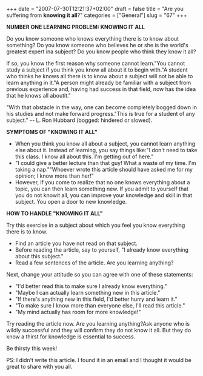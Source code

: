 +++
date = "2007-07-30T12:21:37+02:00"
draft = false
title = "Are you suffering from **knowing it all**?"
categories = ["General"]
slug = "67"
+++

**NUMBER ONE LEARNING PROBLEM: KNOWING IT ALL**

Do you know  someone who knows everything there is to know about something? Do you know  someone who believes he or she is the world's greatest expert ina subject? Do  you know people who think they know it all?

If so, you know the first  reason why someone cannot learn."You cannot study a subject if you think you  know all about it to begin with."A student who thinks he knows all there is to  know about a subject will not be able to learn anything in it."A person might  already be familiar with a subject from previous experience and, having had  success in that field, now has the idea that he knows all aboutit."

"With  that obstacle in the way, one can become completely bogged down in his studies  and not make forward progress."This is true for a student of any subject." -- L.  Ron Hubbard (bogged: hindered or slowed).

**SYMPTOMS OF "KNOWING IT  ALL"**
* When you think you know all about a subject, you cannot learn anything else  about it. Instead of learning, you say things like:"I don't need to take this  class. I know all about this. I'm getting out of here."
* "I could give a better lecture than that guy! What a waste of my time. I'm  taking a nap.""Whoever wrote this article should have asked me for my opinion; I  know more than her!"
* However, if you come to realize that no one knows everything about a topic,  you can then learn something new. If you admit to yourself that you do not  knowit all, you can improve your knowledge and skill in that subject. You open a  door to new knowledge.

**HOW TO HANDLE "KNOWING IT ALL"**

Try this exercise in a subject about which you feel you know everything there  is to know.

* Find an article you have not read on that subject.
* Before reading the article, say to yourself, "I already know everything  about this subject."
* Read a few sentences of the article. Are you learning anything?

Next, change your attitude so you can agree with one of these statements:

* "I'd better read this to make sure I already know everything."
* "Maybe I can actually learn something new in this article."
* "If there's anything new in this field, I'd better hurry and learn it."
* "To make sure I know more than everyone else, I'll read this article."
* "My mind actually has room for more knowledge!"

Try reading the article now. Are you learning anything?Ask anyone who is  wildly successful and they will confirm they do not know it all. But they do  know a thirst for knowledge is essential to success.

Be thirsty this week!

PS: I didn't write this article. I found it in an email and I thought it  would be great to share with you all.
